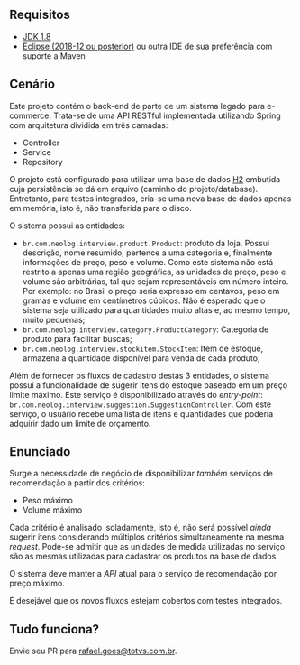 ## Requisitos
- [JDK 1.8](http://www.oracle.com/technetwork/pt/java/javase/downloads/jdk8-downloads-2133151.html "download")
- [Eclipse (2018-12 ou posterior)](https://www.eclipse.org/downloads/ "download") ou outra IDE de sua preferência com suporte a Maven

## Cenário
Este projeto contém o back-end de parte de um sistema legado para e-commerce. Trata-se de uma API RESTful implementada utilizando Spring com arquitetura dividida em três camadas:
- Controller
- Service
- Repository

O projeto está configurado para utilizar uma base de dados [H2](http://www.h2database.com/html/main.html) embutida cuja persistência se dá em arquivo (caminho do projeto/database). Entretanto, para testes integrados, cria-se uma nova base de dados apenas em memória, isto é, não transferida para o disco. 

O sistema possui as entidades:
* `br.com.neolog.interview.product.Product`: produto da loja. Possui descrição, nome resumido, pertence a uma categoria e, finalmente informações de preço, peso e volume.
Como este sistema não está restrito a apenas uma região geográfica, as unidades de preço, peso e volume são arbitrárias, tal que sejam representáveis em número inteiro. Por exemplo: no Brasil o preço seria expresso em centavos, peso em gramas e volume em centímetros cúbicos. Não é esperado que o sistema seja utilizado para quantidades muito altas e, ao mesmo tempo, muito pequenas; 
* `br.com.neolog.interview.category.ProductCategory`: Categoria de produto para facilitar buscas;
* `br.com.neolog.interview.stockitem.StockItem`: Item de estoque, armazena a quantidade disponível para venda de cada produto;

Além de fornecer os fluxos de cadastro destas 3 entidades, o sistema possui a funcionalidade de sugerir itens do estoque baseado em um preço limite máximo. Este serviço é disponibilizado através do _entry-point_: `br.com.neolog.interview.suggestion.SuggestionController`. Com este serviço, o usuário recebe uma lista de itens e quantidades que poderia adquirir dado um limite de orçamento.

## Enunciado
Surge a necessidade de negócio de disponibilizar _também_ serviços de recomendação a partir dos critérios:
* Peso máximo
* Volume máximo

Cada critério é analisado isoladamente, isto é, não será possível _ainda_ sugerir itens considerando múltiplos critérios simultaneamente na mesma _request_. Pode-se admitir que as unidades de medida utilizadas no serviço são as mesmas utilizadas para cadastrar os produtos na base de dados.

O sistema deve manter a _API_ atual para o serviço de recomendação por preço máximo.

É desejável que os novos fluxos estejam cobertos com testes integrados.

## Tudo funciona?
Envie seu PR para [rafael.goes@totvs.com.br](mailto:rafael.goes@totvs.com.br).


